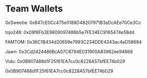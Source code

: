 # Team Wallets



0xSweetie: 0x847cE0Cc475e0188D48207971B3aDcAEe70Ce3Cc&#x20;

tojo248: 0x09f8Fb3E960909748Bb5e7FE34EC9165474e58dd&#x20;

FAMTOM: 0x36C1B434d20659e7993C234DDE4243ac4eD58684&#x20;

Jawn: 0x3Cd2424486BcA07C6794E031900A83962ee94668&#x20;

Vidu: 0x0B907488d1F25f61EA7cc0c8228A57bfEE74b029









0x0B907488d1F25f61EA7cc0c8228A57bfEE74b029
